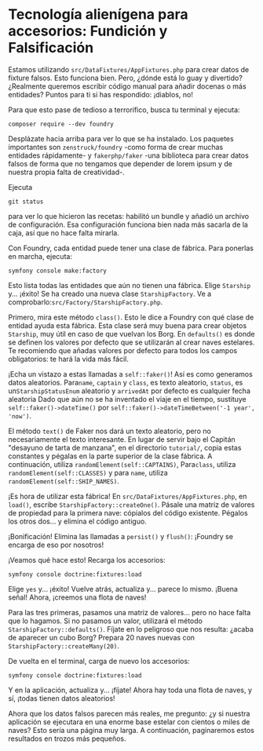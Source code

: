 # Tecnología alienígena para accesorios: Fundición y Falsificación

Estamos utilizando `src/DataFixtures/AppFixtures.php` para crear datos de fixture falsos. Esto funciona bien. Pero, ¿dónde está lo guay y divertido? ¿Realmente queremos escribir código manual para añadir docenas o más entidades? Puntos para ti si has respondido: ¡diablos, no!

Para que esto pase de tedioso a terrorífico, busca tu terminal y ejecuta:

```terminal
composer require --dev foundry
```

Desplázate hacia arriba para ver lo que se ha instalado. Los paquetes importantes son `zenstruck/foundry` -como forma de crear muchas entidades rápidamente- y `fakerphp/faker` -una biblioteca para crear datos falsos de forma que no tengamos que depender de lorem ipsum y de nuestra propia falta de creatividad-.

Ejecuta

```terminal
git status
```

para ver lo que hicieron las recetas: habilitó un bundle y añadió un archivo de configuración. Esa configuración funciona bien nada más sacarla de la caja, así que no hace falta mirarla.

Con Foundry, cada entidad puede tener una clase de fábrica. Para ponerlas en marcha, ejecuta:

```terminal
symfony console make:factory
```

Esto lista todas las entidades que aún no tienen una fábrica. Elige `Starship` y... ¡éxito! Se ha creado una nueva clase `StarshipFactory`. Ve a comprobarlo:`src/Factory/StarshipFactory.php`.

Primero, mira este método `class()`. Esto le dice a Foundry con qué clase de entidad ayuda esta fábrica. Esta clase será muy buena para crear objetos `Starship`, muy útil en caso de que vuelvan los Borg. En `defaults()` es donde se definen los valores por defecto que se utilizarán al crear naves estelares. Te recomiendo que añadas valores por defecto para todos los campos obligatorios: te hará la vida más fácil.

¡Echa un vistazo a estas llamadas a `self::faker()`! Así es como generamos datos aleatorios. Para`name`, `captain` y `class`, es texto aleatorio, `status`, es un`StarshipStatusEnum` aleatorio y `arrivedAt` por defecto es cualquier fecha aleatoria Dado que aún no se ha inventado el viaje en el tiempo, sustituye `self::faker()->dateTime()` por `self::faker()->dateTimeBetween('-1 year', 'now')`.

El método `text()` de Faker nos dará un texto aleatorio, pero no necesariamente el texto interesante. En lugar de servir bajo el Capitán "desayuno de tarta de manzana", en el directorio `tutorial/`, copia estas constantes y pégalas en la parte superior de la clase fábrica. A continuación, utiliza `randomElement(self::CAPTAINS)`, Para`class`, utiliza `randomElement(self::CLASSES)` y para `name`, utiliza `randomElement(self::SHIP_NAMES)`.

¡Es hora de utilizar esta fábrica! En `src/DataFixtures/AppFixtures.php`, en `load()`, escribe `StarshipFactory::createOne()`. Pásale una matriz de valores de propiedad para la primera nave: cópialos del código existente. Pégalos los otros dos... y elimina el código antiguo.

¡Bonificación! Elimina las llamadas a `persist()` y `flush()`: ¡Foundry se encarga de eso por nosotros!

¡Veamos qué hace esto! Recarga los accesorios:

```terminal
symfony console doctrine:fixtures:load
```

Elige `yes` y... ¡éxito! Vuelve atrás, actualiza y... parece lo mismo. ¡Buena señal! Ahora, ¡creemos una flota de naves!

Para las tres primeras, pasamos una matriz de valores... pero no hace falta que lo hagamos. Si no pasamos un valor, utilizará el método `StarshipFactory::defaults()`. Fíjate en lo peligroso que nos resulta: ¿acaba de aparecer un cubo Borg? Prepara 20 naves nuevas con `StarshipFactory::createMany(20)`.

De vuelta en el terminal, carga de nuevo los accesorios:

```terminal
symfony console doctrine:fixtures:load
```

Y en la aplicación, actualiza y... ¡fíjate! Ahora hay toda una flota de naves, y sí, ¡todas tienen datos aleatorios!

Ahora que los datos falsos parecen más reales, me pregunto: ¿y si nuestra aplicación se ejecutara en una enorme base estelar con cientos o miles de naves? Esto sería una página muy larga. A continuación, paginaremos estos resultados en trozos más pequeños.
